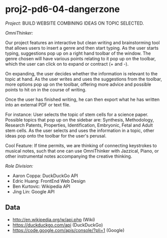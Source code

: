 proj2-pd6-04-dangerzone
=======================

*Project:* BUILD WEBSITE COMBINING IDEAS ON TOPIC SELECTED.

*OmniThinker:* 

Our project features an interactive but clean writing and brainstorming tool that allows users to insert a genre and then
start typing. As the user starts typing, suggestions pop up on a right hand toolbar of the window.
The genre chosen will have various points relating to it pop up on the toolbar, which the user can
click on to expand or contract (+ and -).

On expanding, the user decides whether the information is relevant to the topic at hand. 
As the user writes and uses the suggestions from the toolbar, more options pop up on the toolbar, offering 
more advice and possible points to hit on in the course of writing. 

Once the user has finished writing, he can then export what he has written into an external PDF or text file.

For instance: User selects the topic of stem cells for a science paper. Possible topics that pop up on the sidebar
are: Synthesis, Methodology, Research Patents, Properties, Identification, Embryonic, Fetal and Adult stem cells.
As the user selects and uses the information in a topic, other ideas pop onto the toolbar for the user's perusal. 

Cool Feature: If time permits, we are thinking of connecting keystrokes to musical notes, such that one can use 
OmniThinker with Jazzical, Piano, or other instrumental notes accompanying the creative thinking. 

*Role Division:*

+ Aaron Coppa: DuckDuckGo API 
+ Edric Huang: FrontEnd Web Design
+ Ben Kurtovic: Wikipedia API
+ Jing Lin: Google API


Data
----

- http://en.wikipedia.org/w/api.php (Wiki)
- https://duckduckgo.com/api (DuckDuckGo)
- https://code.google.com/apis/console/?pli=1 (Google)
